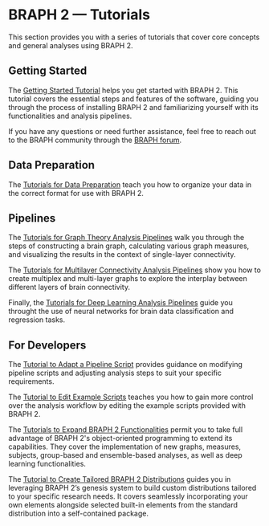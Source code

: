 # BRAPH 2 — Tutorials

This section provides you with a series of tutorials that cover core concepts and general analyses using BRAPH 2.

## Getting Started

The [Getting Started Tutorial](braph2) helps you get started with BRAPH 2. This tutorial covers the essential steps and features of the software, guiding you through the process of installing BRAPH 2 and familiarizing yourself with its functionalities and analysis pipelines.

If you have any questions or need further assistance, feel free to reach out to the BRAPH community through the [BRAPH forum](http://braph.org/forums).

## Data Preparation

The [Tutorials for Data Preparation](data) teach you how to organize your data in the correct format for use with BRAPH 2.

## Pipelines

The [Tutorials for Graph Theory Analysis Pipelines](pipelines#single-layer-connectivity-pipelines) walk you through the steps of constructing a brain graph, calculating various graph measures, and visualizing the results in the context of single-layer connectivity.

The [Tutorials for Multilayer Connectivity Analysis Pipelines](pipelines#multiplex-connectivity-pipelines) show you how to create multiplex and multi-layer graphs to explore the interplay between different layers of brain connectivity.

Finally, the [Tutorials for Deep Learning Analysis Pipelines](pipelines#deep-learning-pipelines) guide you throught the use of neural networks for brain data classification and regression tasks.

## For Developers

The [Tutorial to Adapt a Pipeline Script](developers#adapting-a-pipeline-script) provides guidance on modifying pipeline scripts and adjusting analysis steps to suit your specific requirements.

The [Tutorial to Edit Example Scripts](developers#editing-an-example-script) teaches you how to gain more control over the analysis workflow by editing the example scripts provided with BRAPH 2.

The [Tutorials to Expand BRAPH 2 Functionalities](developers#expanding-braph-20-with-new-functionalities) permit you to take full advantage of BRAPH 2's object-oriented programming to extend its capabilities. They cover the implementation of new graphs, measures, subjects, group-based and ensemble-based analyses, as well as deep learning functionalities.

The [Tutorial to Create Tailored BRAPH 2 Distributions](developers#create-tailored-braph-2-distributions) guides you in leveraging BRAPH 2’s genesis system to build custom distributions tailored to your specific research needs. It covers seamlessly incorporating your own elements alongside selected built-in elements from the standard distribution into a self-contained package.
